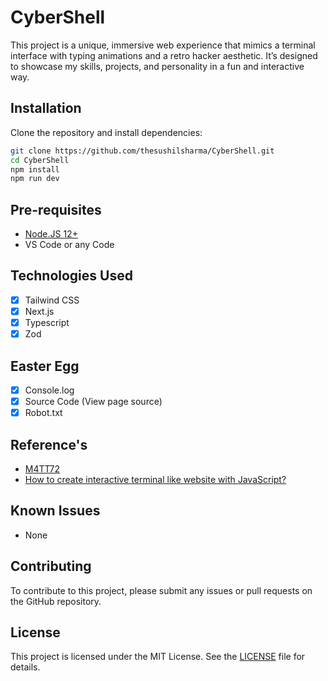 # CyberShell
This project is a unique, immersive web experience that mimics a terminal interface with typing animations and a retro hacker aesthetic. It’s designed to showcase my skills, projects, and personality in a fun and interactive way.

## Installation 
Clone the repository and install dependencies:

```bash
git clone https://github.com/thesushilsharma/CyberShell.git
cd CyberShell
npm install
npm run dev
```

## Pre-requisites

- [Node.JS 12+](https://nodejs.org/en/)
- VS Code or any Code

## Technologies Used
- [x] Tailwind CSS
- [x] Next.js
- [x] Typescript
- [X] Zod

## Easter Egg 
- [x] Console.log
- [x] Source Code (View page source)
- [x] Robot.txt

## Reference's 
- [M4TT72](https://term.m4tt72.com)
- [How to create interactive terminal like website with JavaScript?](https://itnext.io/how-to-create-interactive-terminal-like-website-888bb0972288)

## Known Issues
- None

## Contributing
To contribute to this project, please submit any issues or pull requests on the GitHub repository.

## License
This project is licensed under the MIT License.  See the [LICENSE](LICENSE) file for details.
